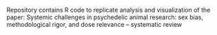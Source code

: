 Repository contains R code to replicate analysis and visualization of the paper: Systemic challenges in psychedelic animal research: sex bias, methodological rigor, and dose relevance – systematic review
